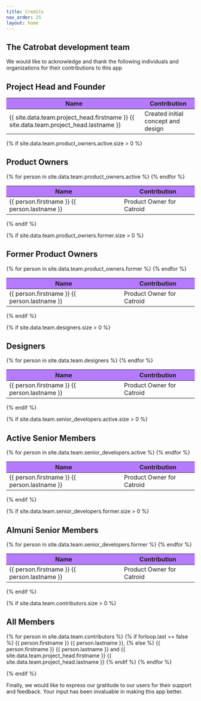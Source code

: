 ```yaml
---
title: Credits
nav_order: 25
layout: home
---
```


## The Catrobat development team

We would like to acknowledge and thank the following individuals and organizations for their contributions to this app

<style>
table th {
background-color: #B57BFF; 
}
</style>

## Project Head and Founder

<div class="table-responsive">
  <table class="table table-bordered table-striped">
    <thead>
      <tr>
        <th>Name</th>
        <th>Contribution</th>
      </tr>
    </thead>
    <tbody>
      <tr>
        <td>{{ site.data.team.project_head.firstname }} {{ site.data.team.project_head.lastname }}</td>
        <td>Created initial concept and design</td>
      </tr>
    </tbody>
  </table>
</div>

{% if site.data.team.product_owners.active.size > 0 %}

## Product Owners

<div class="table-responsive">
  <table class="table table-bordered table-striped">
    <thead>
      <tr>
        <th>Name</th>
        <th>Contribution</th>
      </tr>
    </thead>
    <tbody>
      {% for person in site.data.team.product_owners.active %}
      <tr>
        <td>{{ person.firstname }} {{ person.lastname }}</td>
        <td>Product Owner for Catroid</td>
      </tr>
      {% endfor %}
    </tbody>
  </table>
</div>
{% endif %}

{% if site.data.team.product_owners.former.size > 0 %}

## Former Product Owners

<div class="table-responsive">
  <table class="table table-bordered table-striped">
    <thead>
      <tr>
        <th>Name</th>
        <th>Contribution</th>
      </tr>
    </thead>
    <tbody>
    {% for person in site.data.team.product_owners.former %}
    <tr>
      <td>{{ person.firstname }} {{ person.lastname }}</td>
      <td>Product Owner for Catroid</td>
    </tr>
    {% endfor %}
    </tbody>
  </table>
</div>
{% endif %}

{% if site.data.team.designers.size > 0 %}

## Designers

<div class="table-responsive">
  <table class="table table-bordered table-striped">
    <thead>
      <tr>
        <th>Name</th>
        <th>Contribution</th>
      </tr>
    </thead>
    <tbody>
      {% for person in site.data.team.designers %}
      <tr>
        <td>{{ person.firstname }} {{ person.lastname }}</td>
        <td>Product Owner for Catroid</td>
      </tr>
      {% endfor %}
    </tbody>
  </table>
</div>
{% endif %}

{% if site.data.team.senior_developers.active.size > 0 %}

## Active Senior Members

<div class="table-responsive">
  <table class="table table-bordered table-striped">
    <thead>
      <tr>
        <th>Name</th>
        <th>Contribution</th>
      </tr>
    </thead>
    <tbody>
      {% for person in site.data.team.senior_developers.active %}
      <tr>
        <td>{{ person.firstname }} {{ person.lastname }}</td>
        <td>Product Owner for Catroid</td>
      </tr>
      {% endfor %}
    </tbody>
  </table>
</div>
{% endif %}

{% if site.data.team.senior_developers.former.size > 0 %}

## Almuni Senior Members

<div class="table-responsive">
  <table class="table table-bordered table-striped">
    <thead>
      <tr>
        <th>Name</th>
        <th>Contribution</th>
      </tr>
    </thead>
    <tbody>
      {% for person in site.data.team.senior_developers.former %}
      <tr>
        <td>{{ person.firstname }} {{ person.lastname }}</td>
        <td>Product Owner for Catroid</td>
      </tr>
      {% endfor %}
    </tbody>
  </table>
</div>
{% endif %}

{% if site.data.team.contributors.size > 0 %}

## All Members

<p>
{% for person in site.data.team.contributors %}
  {% if forloop.last == false %}
    {{ person.firstname }} {{ person.lastname }},
  {% else %}
    {{ person.firstname }} {{ person.lastname }} and {{ site.data.team.project_head.firstname }} {{ site.data.team.project_head.lastname }}
  {% endif %}
{% endfor %}
</p>
{% endif %}

Finally, we would like to express our gratitude to our users for their support and feedback. Your input has been invaluable in making this app better.
